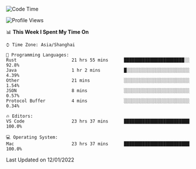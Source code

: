 <!--START_SECTION:waka-->
![Code Time](http://img.shields.io/badge/Code%20Time-907%20hrs%2049%20mins-blue)

![Profile Views](http://img.shields.io/badge/Profile%20Views-4-blue)

📊 **This Week I Spent My Time On** 

```text
⌚︎ Time Zone: Asia/Shanghai

💬 Programming Languages: 
Rust                     21 hrs 55 mins      ███████████████████████░░   92.8% 
Java                     1 hr 2 mins         █░░░░░░░░░░░░░░░░░░░░░░░░   4.39% 
Other                    21 mins             ░░░░░░░░░░░░░░░░░░░░░░░░░   1.54% 
JSON                     8 mins              ░░░░░░░░░░░░░░░░░░░░░░░░░   0.57% 
Protocol Buffer          4 mins              ░░░░░░░░░░░░░░░░░░░░░░░░░   0.34%

🔥 Editors: 
VS Code                  23 hrs 37 mins      █████████████████████████   100.0%

💻 Operating System: 
Mac                      23 hrs 37 mins      █████████████████████████   100.0%

```


 Last Updated on 12/01/2022
<!--END_SECTION:waka-->
